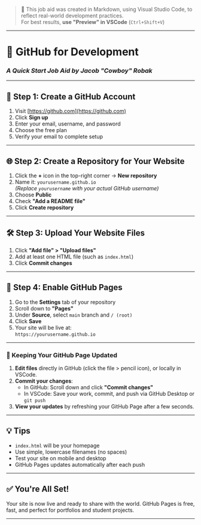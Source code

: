 <!-- 👇 Friendly message for instructors and classmates -->

> 📝 This job aid was created in Markdown, using Visual Studio Code, to reflect real-world development practices.  
> For best results, **use "Preview" in VSCode** (`Ctrl+Shift+V`)

---

# 🤠 GitHub for Development

### _A Quick Start Job Aid by Jacob "Cowboy" Robak_

---

## 🧰 Step 1: Create a GitHub Account

1. Visit [https://github.com](https://github.com)
2. Click **Sign up**
3. Enter your email, username, and password
4. Choose the free plan
5. Verify your email to complete setup

---

## 🌐 Step 2: Create a Repository for Your Website

1. Click the **+** icon in the top-right corner → **New repository**
2. Name it: `yourusername.github.io`  
   _(Replace `yourusername` with your actual GitHub username)_
3. Choose **Public**
4. Check **"Add a README file"**
5. Click **Create repository**

---

## 🛠️ Step 3: Upload Your Website Files

1. Click **"Add file" > "Upload files"**
2. Add at least one HTML file (such as `index.html`)
3. Click **Commit changes**

---

## 🚀 Step 4: Enable GitHub Pages

1. Go to the **Settings** tab of your repository
2. Scroll down to **"Pages"**
3. Under **Source**, select `main` branch and `/ (root)`
4. Click **Save**
5. Your site will be live at:  
   `https://yourusername.github.io`

---

### 🔄 Keeping Your GitHub Page Updated

1. **Edit files** directly in GitHub (click the file > pencil icon), or locally in VSCode.
2. **Commit your changes**:
   - In GitHub: Scroll down and click **"Commit changes"**
   - In VSCode: Save your work, commit, and push via GitHub Desktop or `git push`
3. **View your updates** by refreshing your GitHub Page after a few seconds.

---

## 💡 Tips

- `index.html` will be your homepage
- Use simple, lowercase filenames (no spaces)
- Test your site on mobile and desktop
- GitHub Pages updates automatically after each push

---

## ✅ You're All Set!

Your site is now live and ready to share with the world. GitHub Pages is free, fast, and perfect for portfolios and student projects.

---

